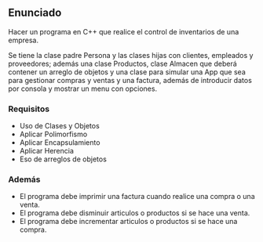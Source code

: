 ## Enunciado
Hacer un programa en C++ que realice el control de inventarios de una empresa.

Se tiene la clase padre Persona y las clases hijas con clientes, empleados y proveedores; además una clase Productos, clase Almacen que deberá contener un arreglo de objetos y una clase para simular una App que sea para gestionar compras y ventas y una factura, además de introducir datos por consola y mostrar un menu con opciones.

### Requisitos
* Uso de Clases y Objetos
* Aplicar Polimorfismo
* Aplicar Encapsulamiento
* Aplicar Herencia
* Eso de arreglos de objetos
### Además
* El programa debe imprimir una factura cuando realice una compra o una venta.
* El programa debe disminuir articulos o productos si se hace una venta.
* El programa debe incrementar articulos o productos si se hace una compra.

